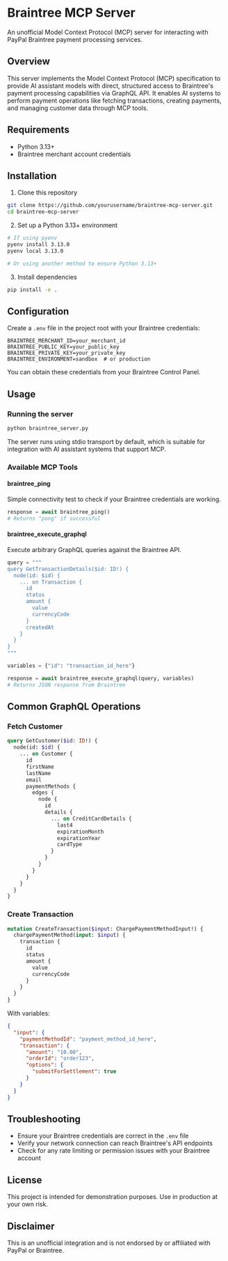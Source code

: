 # Braintree MCP Server

An unofficial Model Context Protocol (MCP) server for interacting with PayPal Braintree payment processing services.

## Overview

This server implements the Model Context Protocol (MCP) specification to provide AI assistant models with direct, structured access to Braintree's payment processing capabilities via GraphQL API. It enables AI systems to perform payment operations like fetching transactions, creating payments, and managing customer data through MCP tools.

## Requirements

- Python 3.13+
- Braintree merchant account credentials

## Installation

1. Clone this repository
```bash
git clone https://github.com/yourusername/braintree-mcp-server.git
cd braintree-mcp-server
```

2. Set up a Python 3.13+ environment
```bash
# If using pyenv
pyenv install 3.13.0
pyenv local 3.13.0

# Or using another method to ensure Python 3.13+
```

3. Install dependencies
```bash
pip install -e .
```

## Configuration

Create a `.env` file in the project root with your Braintree credentials:

```
BRAINTREE_MERCHANT_ID=your_merchant_id
BRAINTREE_PUBLIC_KEY=your_public_key
BRAINTREE_PRIVATE_KEY=your_private_key
BRAINTREE_ENVIRONMENT=sandbox  # or production
```

You can obtain these credentials from your Braintree Control Panel.

## Usage

### Running the server

```bash
python braintree_server.py
```

The server runs using stdio transport by default, which is suitable for integration with AI assistant systems that support MCP.

### Available MCP Tools

#### braintree_ping

Simple connectivity test to check if your Braintree credentials are working.

```python
response = await braintree_ping()
# Returns "pong" if successful
```

#### braintree_execute_graphql

Execute arbitrary GraphQL queries against the Braintree API.

```python
query = """
query GetTransactionDetails($id: ID!) {
  node(id: $id) {
    ... on Transaction {
      id
      status
      amount {
        value
        currencyCode
      }
      createdAt
    }
  }
}
"""

variables = {"id": "transaction_id_here"}

response = await braintree_execute_graphql(query, variables)
# Returns JSON response from Braintree
```

## Common GraphQL Operations

### Fetch Customer

```graphql
query GetCustomer($id: ID!) {
  node(id: $id) {
    ... on Customer {
      id
      firstName
      lastName
      email
      paymentMethods {
        edges {
          node {
            id
            details {
              ... on CreditCardDetails {
                last4
                expirationMonth
                expirationYear
                cardType
              }
            }
          }
        }
      }
    }
  }
}
```

### Create Transaction

```graphql
mutation CreateTransaction($input: ChargePaymentMethodInput!) {
  chargePaymentMethod(input: $input) {
    transaction {
      id
      status
      amount {
        value
        currencyCode
      }
    }
  }
}
```

With variables:
```json
{
  "input": {
    "paymentMethodId": "payment_method_id_here",
    "transaction": {
      "amount": "10.00",
      "orderId": "order123",
      "options": {
        "submitForSettlement": true
      }
    }
  }
}
```

## Troubleshooting

- Ensure your Braintree credentials are correct in the `.env` file
- Verify your network connection can reach Braintree's API endpoints
- Check for any rate limiting or permission issues with your Braintree account

## License

This project is intended for demonstration purposes. Use in production at your own risk.

## Disclaimer

This is an unofficial integration and is not endorsed by or affiliated with PayPal or Braintree.